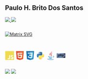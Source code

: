 
## Paulo H. Brito Dos Santos
 <div>
  <a href="https://github.com/sogekng">
  <img height="160em" src="https://github-readme-stats.vercel.app/api?username=sogekng&show_icons=true&theme=dark&include_all_commits=true&count_private=true"/>
  <img height="160em" src="https://github-readme-stats.vercel.app/api/top-langs/?username=sogekng&layout=compact&langs_count=7&theme=dark"/>
</div>
 
  ##
 
 <div>

  
 [![Matrix SVG](matrix.svg)](https://www.linkedin.com/in/paulo-henrique-557000183/)
  
 </div>
 
 ##
 
<div>
<br>
<img align="center" alt="Js" height="30" width="30" src="https://raw.githubusercontent.com/devicons/devicon/master/icons/javascript/javascript-plain.svg">
<img align="center" alt="HTML" height="30" width="30" src="https://raw.githubusercontent.com/devicons/devicon/master/icons/html5/html5-original.svg">
<img align="center" alt="CSS" height="30" width="30" src="https://raw.githubusercontent.com/devicons/devicon/master/icons/css3/css3-original.svg">
<img align="center" alt="Python" height="30" width="30" src="https://raw.githubusercontent.com/devicons/devicon/master/icons/python/python-original.svg">
<img align="center" alt="Python" height="30" width="30" src="https://raw.githubusercontent.com/devicons/devicon/master/icons/java/java-original.svg">
<img align="center" alt="Python" height="30" width="30" src="https://raw.githubusercontent.com/devicons/devicon/master/icons/php/php-original.svg">
</div>
  
  ##
 
<div> 
  <a href = "mailto:contatorgutsantos3@gmail.com"><img src="https://img.shields.io/badge/-Gmail-%23333?style=for-the-badge&logo=gmail&logoColor=white" target="_blank"></a>
  <a href="https://www.linkedin.com/in/paulo-henrique-557000183/" target="_blank"><img src="https://img.shields.io/badge/-LinkedIn-%230077B5?style=for-the-badge&logo=linkedin&logoColor=white" target="_blank"></a> 
</div>
